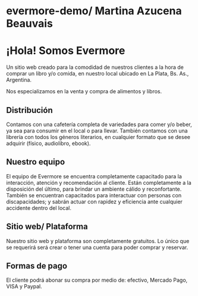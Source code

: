 # evermore-demo/ Martina Azucena Beauvais
 # ¡Hola! Somos Evermore 

Un sitio web creado para la comodidad de nuestros clientes a la hora de comprar un libro y/o comida, en nuestro local ubicado en La Plata, Bs. As., Argentina.

Nos especializamos en la venta y compra de alimentos y libros. 

## Distribución 
 Contamos con una cafetería completa de variedades para comer y/o beber, ya sea para consumir en el local o para llevar. 
 También contamos con una librería con todos los géneros literarios, en cualquier formato que se desee adquirir (físico, audiolibro, ebook). 

## Nuestro equipo 
El equipo de Evermore se encuentra completamente capacitado para la interacción, atención y recomendación al cliente. Están completamente a la disposición del último, para brindar un ambiente cálido y reconfortante. 
También se encuentran capacitados para interactuar con personas con discapacidades; y sabrán actuar con rapidez y eficiencia ante cualquier accidente dentro del local. 

## Sitio web/ Plataforma
Nuestro sitio web y plataforma son completamente gratuitos. Lo único que se requerirá será crear o tener una cuenta para poder comprar y reservar. 

## Formas de pago 
El cliente podrá abonar su compra por medio de: efectivo, Mercado Pago, VISA y Paypal. 

